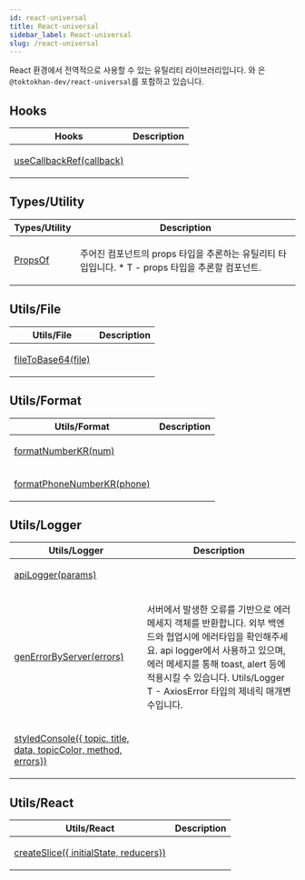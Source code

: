 ```yaml
---
id: react-universal
title: React-universal
sidebar_label: React-universal
slug: /react-universal
---
```






React 환경에서 전역적으로 사용할 수 있는 유틸리티 라이브러리입니다.  와 은 `@toktokhan-dev/react-universal`를 포함하고 있습니다.




## Hooks

<table>
<thead>
<tr>
<th>Hooks</th>
<th>Description</th>
</tr>
</thead>
<tbody>
<tr><td>

[useCallbackRef(callback)](./react-universal.usecallbackref)

</td>


<td>



</td></tr>
</tbody>
</table>



## Types/Utility

<table>
<thead>
<tr>
<th>Types/Utility</th>
<th>Description</th>
</tr>
</thead>
<tbody>
<tr><td>

[PropsOf](./react-universal.propsof)

</td>


<td>

주어진 컴포넌트의 props 타입을 추론하는 유틸리티 타입입니다. *  T - props 타입을 추론할 컴포넌트.

</td></tr>
</tbody>
</table>



## Utils/File

<table>
<thead>
<tr>
<th>Utils/File</th>
<th>Description</th>
</tr>
</thead>
<tbody>
<tr><td>

[fileToBase64(file)](./react-universal.filetobase64)

</td>


<td>



</td></tr>
</tbody>
</table>



## Utils/Format

<table>
<thead>
<tr>
<th>Utils/Format</th>
<th>Description</th>
</tr>
</thead>
<tbody>
<tr><td>

[formatNumberKR(num)](./react-universal.formatnumberkr)

</td>


<td>



</td></tr>

<tr><td>

[formatPhoneNumberKR(phone)](./react-universal.formatphonenumberkr)

</td>


<td>



</td></tr>
</tbody>
</table>



## Utils/Logger

<table>
<thead>
<tr>
<th>Utils/Logger</th>
<th>Description</th>
</tr>
</thead>
<tbody>
<tr><td>

[apiLogger(params)](./react-universal.apilogger)

</td>


<td>



</td></tr>

<tr><td>

[genErrorByServer(errors)](./react-universal.generrorbyserver)

</td>


<td>

서버에서 발생한 오류를 기반으로 에러 메세지 객체를 반환합니다. 외부 백엔드와 협업시에 에러타입을 확인해주세요. api logger에서 사용하고 있으며, 에러 메세지를 통해 toast, alert 등에 적용시킬 수 있습니다. Utils/Logger  T - AxiosError 타입의 제네릭 매개변수입니다.

</td></tr>

<tr><td>

[styledConsole(\{ topic, title, data, topicColor, method, errors\})](./react-universal.styledconsole)

</td>


<td>



</td></tr>
</tbody>
</table>



## Utils/React

<table>
<thead>
<tr>
<th>Utils/React</th>
<th>Description</th>
</tr>
</thead>
<tbody>
<tr><td>

[createSlice(\{ initialState, reducers\})](./react-universal.createslice)

</td>


<td>



</td></tr>
</tbody>
</table>

